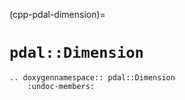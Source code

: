 (cpp-pdal-dimension)=

# `pdal::Dimension`

```{eval-rst}
.. doxygennamespace:: pdal::Dimension
    :undoc-members:
```
